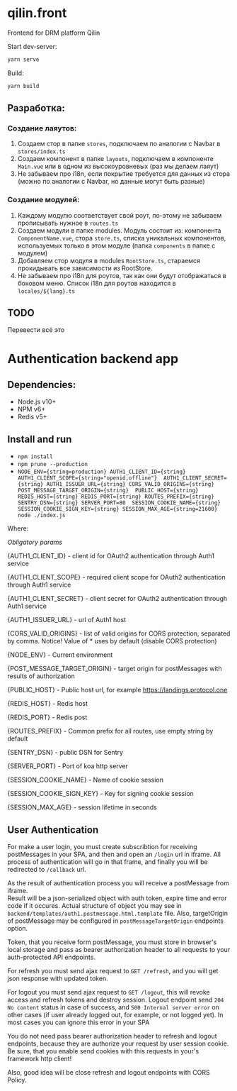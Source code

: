 # qilin.front
Frontend for DRM platform Qilin

Start dev-server:
```bash
yarn serve
```

Build:
```bash
yarn build
```

## Разработка:
### Создание лаяутов:
1. Создаем стор в папке ```stores```, подключаем по аналогии с Navbar в ```stores/index.ts```
2. Создаем компонент в папке ```layouts```, подключаем в компоненте ```Main.vue``` или в одном из высокоуровневых (раз мы делаем лаяут)
3. Не забываем про i18n, если покрытие требуется для данных из стора (можно по аналогии с Navbar, но данные могут быть разные)

### Создание модулей:
1. Каждому модулю соответствует свой роут, по-этому не забываем прописывать нужное в ```routes.ts```
2. Создаем модули в папке modules. Модуль состоит из: компонента ```ComponentName.vue```, стора ```store.ts```, списка уникальных компонентов, используемых только в этом модуле (папка ```components``` в папке с модулем)
3. Добавляем стор модуля в modules ```RootStore.ts```, стараемся прокидывать все зависимости из RootStore.
4. Не забываем про i18n для роутов, так как они будут отображаться в боковом меню. Список i18n для роутов находится в ```locales/${lang}.ts```


## TODO
Перевести всё это

# Authentication backend app


## Dependencies: 
* Node.js v10+
* NPM v6+
* Redis v5+

## Install and run
* `npm install`
* `npm prune --production`
* `NODE_ENV={string=production} AUTH1_CLIENT_ID={string} AUTH1_CLIENT_SCOPE={string="openid,offline"} 
AUTH1_CLIENT_SECRET={string} AUTH1_ISSUER_URL={string} CORS_VALID_ORIGINS={string} POST_MESSAGE_TARGET_ORIGIN={string} 
PUBLIC_HOST={string} REDIS_HOST={string} REDIS_PORT={string} ROUTES_PREFIX={string} SENTRY_DSN={string} SERVER_PORT=80 
SESSION_COOKIE_NAME={string} SESSION_COOKIE_SIGN_KEY={string} SESSION_MAX_AGE={string=21600} node ./index.js`

Where:

*Obligatory params*

{AUTH1_CLIENT_ID} - client id for OAuth2 authentication through Auth1 service

{AUTH1_CLIENT_SCOPE} - required client scope for OAuth2 authentication through Auth1 service

{AUTH1_CLIENT_SECRET} - client secret for OAuth2 authentication through Auth1 service

{AUTH1_ISSUER_URL} - url of Auth1 host 

{CORS_VALID_ORIGINS} - list of valid origins for CORS protection, separated by comma. Notice! Value of * uses by default (disable CORS protection)

{NODE_ENV} - Current environment

{POST_MESSAGE_TARGET_ORIGIN} - target origin for postMessages with results of authorization

{PUBLIC_HOST} - Public host url, for example https://landings.protocol.one

{REDIS_HOST} - Redis host

{REDIS_PORT} - Redis post

{ROUTES_PREFIX} - Common prefix for all routes, use empty string by default

{SENTRY_DSN} - public DSN for Sentry

{SERVER_PORT} - Port of koa http server

{SESSION_COOKIE_NAME} - Name of cookie session

{SESSION_COOKIE_SIGN_KEY} - Key for signing cookie session

{SESSION_MAX_AGE} - session lifetime in seconds


## User Authentication

For make a user login, you must create subscribtion for receiving postMessages in your SPA, and then and open an 
`/login` url in iframe.
All process of authentication will go in that frame, and finally you will be redirected to `/callback` url.

As the result of authentication process you will receive a postMessage from iframe.  
Result will be a json-serialized object with auth token, expire time and error code if it occures.
Actual structure of object you may see in `backend/templates/auth1.postmessage.html.template` file.
Also, targetOrigin of postMessage may be configured in `postMessageTargetOrigin` endpoints option.

Token, that you receive form postMessage, you must store in browser's local storage and  pass as bearer authorization 
header to all requests to your auth-protected API endpoints.

For refresh you must send ajax request to `GET /refresh`, and you will get json response with updated token. 

For logout you must send ajax request to `GET /logout`, this will revoke access and refresh tokens and destroy session.
Logout endpoint send `204 No content` status in case of success, and `500 Internal server error` on other cases 
(if user already logged out, for example, or not logged yet). In most cases you can ignore this error in your SPA

You do not need pass bearer authorization header to refresh and logout endpoints, because they are authorize your 
request by user session cookie. Be sure, that you enable send cookies with this requests in your's framework http 
client!

Also, good idea will be close refresh and logout endpoints with CORS Policy.
